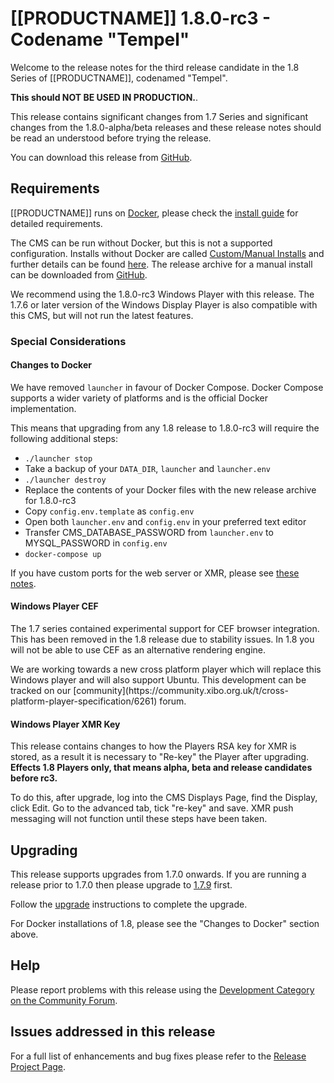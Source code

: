<!--toc=getting_started-->

# [[PRODUCTNAME]] 1.8.0-rc3 - Codename "Tempel"

Welcome to the release notes for the third release candidate in the 1.8 Series of
[[PRODUCTNAME]], codenamed "Tempel".

 **This should NOT BE USED IN PRODUCTION.**.

This release contains significant changes from 1.7 Series and significant
changes from the 1.8.0-alpha/beta releases and these release notes should be read an
understood before trying the release.

You can download this release from
[GitHub](https://github.com/xibosignage/xibo-docker/releases/tag/1.8.0-rc3).

## Requirements

[[PRODUCTNAME]] runs on [Docker](install_docker.html), please check the [install guide](install_cms.html) 
for detailed requirements.

The CMS can be run without Docker, but this is not a supported configuration. Installs without
Docker are called [Custom/Manual Installs](manual_install.html) and further details can be found
[here](manual_install.html). The release archive for a manual install can be downloaded from
[GitHub](https://github.com/xibosignage/xibo-cms/releases/tag/1.8.0-rc3).

We recommend using the 1.8.0-rc3 Windows Player with this release. The 1.7.6 or
later version of the Windows Display Player is also compatible with this CMS,
but will not run the latest features.

### Special Considerations

#### Changes to Docker
We have removed `launcher` in favour of Docker Compose. Docker Compose supports a wider variety of platforms
and is the official Docker implementation.

This means that upgrading from any 1.8 release to 1.8.0-rc3 will require the following additional steps:
 
 - `./launcher stop`
 - Take a backup of your `DATA_DIR`, `launcher` and `launcher.env`
 - `./launcher destroy`
 - Replace the contents of your Docker files with the new release archive for 1.8.0-rc3
 - Copy `config.env.template` as `config.env`
 - Open both `launcher.env` and `config.env` in your preferred text editor
 - Transfer CMS_DATABASE_PASSWORD from `launcher.env` to MYSQL_PASSWORD in `config.env`
 - `docker-compose up`

If you have custom ports for the web server or XMR, please see [these notes](install_cms.html#using_different_ports).

#### Windows Player CEF

The 1.7 series contained experimental support for CEF browser integration. This
has been removed in the 1.8 release due to stability issues. In 1.8 you will
not be able to use CEF as an alternative rendering engine.

<nonwhite>
We are working towards a new cross platform player which will replace this
Windows player and will also support Ubuntu. This development can be tracked
on our [community](https://community.xibo.org.uk/t/cross-platform-player-specification/6261)
forum.
</nonwhite>

#### Windows Player XMR Key

This release contains changes to how the Players RSA key for XMR is stored, as a result it is necessary to
"Re-key" the Player after upgrading. **Effects 1.8 Players only, that means alpha, beta and release candidates
before rc3.**

To do this, after upgrade, log into the CMS Displays Page, find the Display, click Edit. Go to the advanced tab, tick
"re-key" and save. XMR push messaging will not function until these steps have been taken.


## Upgrading

This release supports upgrades from 1.7.0 onwards. If you are running a release
prior to 1.7.0 then please upgrade to [1.7.9](release_notes_1.7.9.html) first.

Follow the [upgrade](upgrade.html) instructions to complete the upgrade.

For Docker installations of 1.8, please see the "Changes to Docker" section above.

## Help

Please report problems with this release using the [Development Category on the
Community Forum](https://community.xibo.org.uk/c/dev).

## Issues addressed in this release

For a full list of enhancements and bug fixes please refer to the [Release
Project
Page](https://github.com/xibosignage/xibo/issues?q=milestone%3A1.8.0-rc3+is%3Aclosed).
